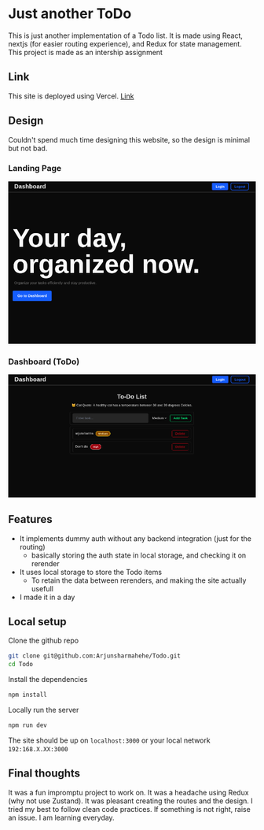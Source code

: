 # Just another ToDo
This is just another implementation of a Todo list. It is made using React, nextjs (for easier routing experience), and Redux for state management.    
This project is made as an intership assignment

## Link
This site is deployed using Vercel. [Link](https://todo-five-nu-50.vercel.app)

## Design
Couldn't spend much time designing this website, so the design is minimal but not bad.
### Landing Page
![Homepage](/public/Homepage.png)
### Dashboard (ToDo)
![Dashboard](/public/Dashboard.png)

## Features
- It implements dummy auth without any backend integration (just for the routing)
  - basically storing the auth state in local storage, and checking it on rerender
- It uses local storage to store the Todo items
  - To retain the data between rerenders, and making the site actually usefull
- I made it in a day

## Local setup
Clone the github repo
```sh
git clone git@github.com:Arjunsharmahehe/Todo.git
cd Todo
```
Install the dependencies
```sh
npm install
```
Locally run the server
```sh
npm run dev
```

The site should be up on `localhost:3000` or your local network `192:168.X.XX:3000`

## Final thoughts
It was a fun impromptu project to work on. It was a headache using Redux (why not use Zustand). It was pleasant creating the routes and the design. I tried my best to follow clean code practices. If something is not right, raise an issue. I am learning everyday.